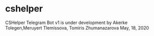 # cshelper
CSHelper Telegram Bot v1
is under development by Akerke Tolegen,Meruyert Tlemissova, Tomiris Zhumanazarova
May, 18, 2020
